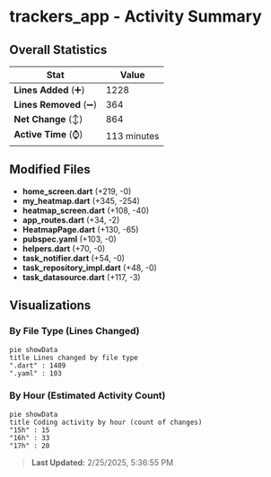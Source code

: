# trackers_app - Activity Summary 

## Overall Statistics

| Stat                   | Value                                                             |
| ---------------------- | ----------------------------------------------------------------- |
| **Lines Added** (➕)   | 1228                                          |
| **Lines Removed** (➖) | 364                                        |
| **Net Change** (↕)    | 864                |
| **Active Time** (⌚)   | 113 minutes |


## Modified Files
- **home_screen.dart** (+219, -0)
- **my_heatmap.dart** (+345, -254)
- **heatmap_screen.dart** (+108, -40)
- **app_routes.dart** (+34, -2)
- **HeatmapPage.dart** (+130, -65)
- **pubspec.yaml** (+103, -0)
- **helpers.dart** (+70, -0)
- **task_notifier.dart** (+54, -0)
- **task_repository_impl.dart** (+48, -0)
- **task_datasource.dart** (+117, -3)

## Visualizations

### By File Type (Lines Changed)

```mermaid
pie showData
title Lines changed by file type
".dart" : 1489
".yaml" : 103
```

### By Hour (Estimated Activity Count)

```mermaid
pie showData
title Coding activity by hour (count of changes)
"15h" : 15
"16h" : 33
"17h" : 20
```


> **Last Updated:** 2/25/2025, 5:36:55 PM